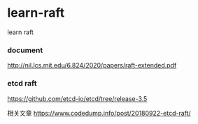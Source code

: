 # learn-raft
learn raft

### document

http://nil.lcs.mit.edu/6.824/2020/papers/raft-extended.pdf

### etcd raft

https://github.com/etcd-io/etcd/tree/release-3.5

相关文章
https://www.codedump.info/post/20180922-etcd-raft/



